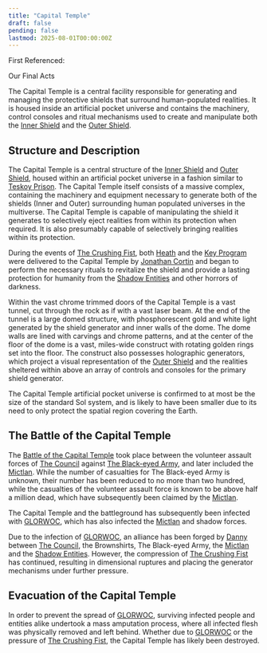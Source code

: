 ```yaml
---
title: "Capital Temple"
draft: false
pending: false
lastmod: 2025-08-01T00:00:00Z
---
```

First Referenced:

Our Final Acts

The Capital Temple is a central facility responsible for generating and managing the protective shields that surround human-populated realities. It is housed inside an artificial pocket universe and contains the machinery, control consoles and ritual mechanisms used to create and manipulate both the [Inner Shield](/devices/inner-shield/) and the [Outer Shield](/devices/outer-shield/).

## Structure and Description

The Capital Temple is a central structure of the [Inner Shield](/devices/inner-shield/) and [Outer Shield](/devices/outer-shield/), housed within an artificial pocket universe in a fashion similar to [Teskoy Prison](/devices/teskoy-prison/). The Capital Temple itself consists of a massive complex, containing the machinery and equipment necessary to generate both of the shields (Inner and Outer) surrounding human populated universes in the multiverse. The Capital Temple is capable of manipulating the shield it generates to selectively eject realities from within its protection when required. It is also presumably capable of selectively bringing realities within its protection.

During the events of [The Crushing Fist](/unknown/the-crushing-fist/), both [Heath](/people/heath/) and the [Key Program](/devices/key-program/) were delivered to the Capital Temple by [Jonathan Cortin](/people/jonathan-cortin/) and began to perform the necessary rituals to revitalize the shield and provide a lasting protection for humanity from the [Shadow Entities](/entities/shadow-entity/) and other horrors of darkness.

Within the vast chrome trimmed doors of the Capital Temple is a vast tunnel, cut through the rock as if with a vast laser beam. At the end of the tunnel is a large domed structure, with phosphorescent gold and white light generated by the shield generator and inner walls of the dome. The dome walls are lined with carvings and chrome patterns, and at the center of the floor of the dome is a vast, miles-wide construct with rotating golden rings set into the floor. The construct also possesses holographic generators, which project a visual representation of the [Outer Shield](/devices/outer-shield/) and the realities sheltered within above an array of controls and consoles for the primary shield generator.

The Capital Temple artificial pocket universe is confirmed to at most be the size of the standard Sol system, and is likely to have been smaller due to its need to only protect the spatial region covering the Earth.

## The Battle of the Capital Temple

The [Battle of the Capital Temple](/timelines/chronology-of-events-the-battle-of-the-capital-temple/) took place between the volunteer assault forces of [The Council](/unknown/the-council/) against [The Black-eyed Army](/people/the-black-eyed-army/), and later included the [Mictlan](/entities/corpse-thing/). While the number of casualties for The Black-eyed Army is unknown, their number has been reduced to no more than two hundred, while the casualties of the volunteer assault force is known to be above half a million dead, which have subsequently been claimed by the [Mictlan](/entities/corpse-thing/).

The Capital Temple and the battleground has subsequently been infected with [GLORWOC](/entities/glorwoc/), which has also infected the [Mictlan](/entities/corpse-thing/) and shadow forces.

Due to the infection of [GLORWOC](/entities/glorwoc/), an alliance has been forged by [Danny](/people/danny/) between [The Council](/unknown/the-council/), the Brownshirts, The Black-eyed Army, the [Mictlan](/entities/corpse-thing/) and the [Shadow Entities](/entities/shadow-entity.md). However, the compression of [The Crushing Fist](/unknown/the-crushing-fist/) has continued, resulting in dimensional ruptures and placing the generator mechanisms under further pressure.

## Evacuation of the Capital Temple

In order to prevent the spread of [GLORWOC](/entities/glorwoc/), surviving infected people and entities alike undertook a mass amputation process, where all infected flesh was physically removed and left behind. Whether due to [GLORWOC](/entities/glorwoc/) or the pressure of [The Crushing Fist](/unknown/the-crushing-fist/), the Capital Temple has likely been destroyed.